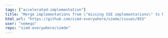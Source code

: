 ```yaml
---
tags: ["accelerated-implementation"]
title: "Merge implementations from \"missing SSE implementations\" to NEON"
html_url: "https://github.com/simd-everywhere/simde/issues/855"
user: "nemequ"
repo: "simd-everywhere/simde"
---
```


